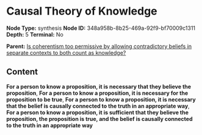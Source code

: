 # Causal Theory of Knowledge

**Node Type:** synthesis
**Node ID:** 348a958b-8b25-469a-92f9-bf70009c1311
**Depth:** 5
**Terminal:** No

**Parent:** [Is coherentism too permissive by allowing contradictory beliefs in separate contexts to both count as knowledge?](is-coherentism-too-permissive-by-allowing-contradictory-beliefs-in-separate-contexts-to-both-count-as-knowledge-antithesis-47ea4a1d-fc8b-45f4-aa2e-16f7234ca89b.md)

## Content

**For a person to know a proposition, it is necessary that they believe the proposition**, **For a person to know a proposition, it is necessary for the proposition to be true**, **For a person to know a proposition, it is necessary that the belief is causally connected to the truth in an appropriate way**, **For a person to know a proposition, it is sufficient that they believe the proposition, the proposition is true, and the belief is causally connected to the truth in an appropriate way**
